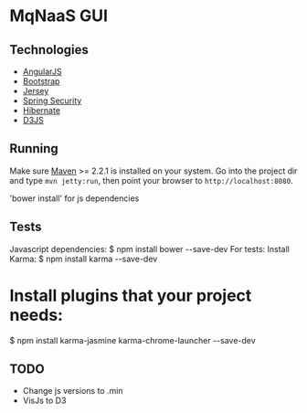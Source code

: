 MqNaaS GUI
================

Technologies
------------

* [AngularJS](http://angularjs.org/)
* [Bootstrap](http://getbootstrap.com/)
* [Jersey](https://jersey.java.net/)
* [Spring Security](http://projects.spring.io/spring-security/)
* [Hibernate](http://hibernate.org/)
* [D3JS](http://d3js.org/)

Running
-------

Make sure [Maven](http://maven.apache.org/) >= 2.2.1 is installed on your system.
Go into the project dir and type `mvn jetty:run`, then point your browser to `http://localhost:8080`.

'bower install' for js dependencies

Tests
-------
Javascript dependencies:
$ npm install bower --save-dev
For tests:
Install Karma:
$ npm install karma --save-dev
# Install plugins that your project needs:
$ npm install karma-jasmine karma-chrome-launcher --save-dev

TODO
------
* Change js versions to .min
* VisJs to D3
